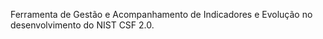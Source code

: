 Ferramenta de Gestão e Acompanhamento de Indicadores e Evolução no desenvolvimento do NIST CSF 2.0.
